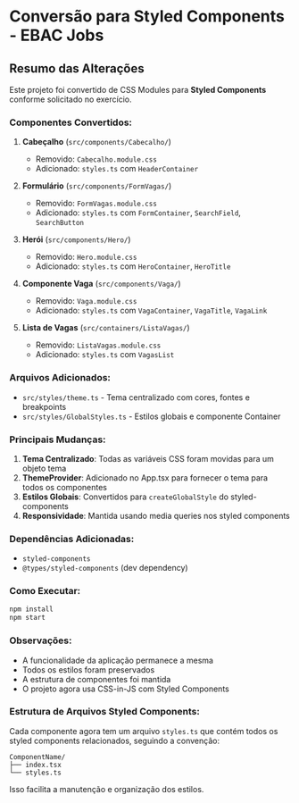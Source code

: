 # Conversão para Styled Components - EBAC Jobs

## Resumo das Alterações

Este projeto foi convertido de CSS Modules para **Styled Components** conforme solicitado no exercício.

### Componentes Convertidos:

1. **Cabeçalho** (`src/components/Cabecalho/`)

   - Removido: `Cabecalho.module.css`
   - Adicionado: `styles.ts` com `HeaderContainer`

2. **Formulário** (`src/components/FormVagas/`)

   - Removido: `FormVagas.module.css`
   - Adicionado: `styles.ts` com `FormContainer`, `SearchField`, `SearchButton`

3. **Herói** (`src/components/Hero/`)

   - Removido: `Hero.module.css`
   - Adicionado: `styles.ts` com `HeroContainer`, `HeroTitle`

4. **Componente Vaga** (`src/components/Vaga/`)

   - Removido: `Vaga.module.css`
   - Adicionado: `styles.ts` com `VagaContainer`, `VagaTitle`, `VagaLink`

5. **Lista de Vagas** (`src/containers/ListaVagas/`)
   - Removido: `ListaVagas.module.css`
   - Adicionado: `styles.ts` com `VagasList`

### Arquivos Adicionados:

- `src/styles/theme.ts` - Tema centralizado com cores, fontes e breakpoints
- `src/styles/GlobalStyles.ts` - Estilos globais e componente Container

### Principais Mudanças:

1. **Tema Centralizado**: Todas as variáveis CSS foram movidas para um objeto tema
2. **ThemeProvider**: Adicionado no App.tsx para fornecer o tema para todos os componentes
3. **Estilos Globais**: Convertidos para `createGlobalStyle` do styled-components
4. **Responsividade**: Mantida usando media queries nos styled components

### Dependências Adicionadas:

- `styled-components`
- `@types/styled-components` (dev dependency)

### Como Executar:

```bash
npm install
npm start
```

### Observações:

- A funcionalidade da aplicação permanece a mesma
- Todos os estilos foram preservados
- A estrutura de componentes foi mantida
- O projeto agora usa CSS-in-JS com Styled Components

### Estrutura de Arquivos Styled Components:

Cada componente agora tem um arquivo `styles.ts` que contém todos os styled components relacionados, seguindo a convenção:

```
ComponentName/
├── index.tsx
└── styles.ts
```

Isso facilita a manutenção e organização dos estilos.
